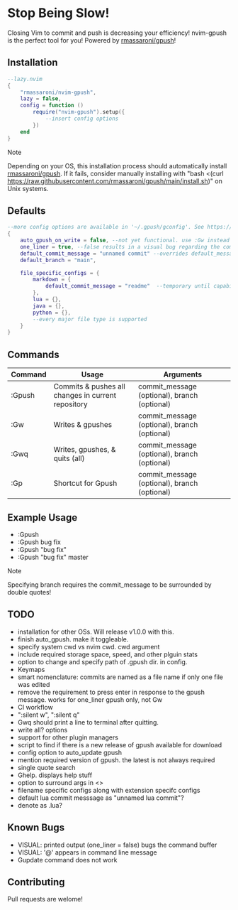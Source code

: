 # Stop Being Slow!
Closing Vim to commit and push is decreasing your efficiency! nvim-gpush is the perfect tool for you! Powered by [rmassaroni/gpush](https://github.com/rmassaroni/gpush)!

## Installation
```Lua
--lazy.nvim
{
    "rmassaroni/nvim-gpush",
    lazy = false,
    config = function ()
        require("nvim-gpush").setup({
            --insert config options
        })
    end
}
```
> [!NOTE]
> Depending on your OS, this installation process should automatically install [rmassaroni/gpush](https://github.com/rmassaroni/gpush). If it fails, consider manually installing with "bash <(curl https://raw.githubusercontent.com/rmassaroni/gpush/main/install.sh)" on Unix systems.

## Defaults
```Lua
--more config options are available in '~/.gpush/gconfig'. See https://github.com/rmassaroni/gpush
{
    auto_gpush_on_write = false, --not yet functional. use :Gw instead
    one_liner = true, --false results in a visual bug regarding the command buffer
    default_commit_message = "unnamed commit" --overrides default_message in ~/.gpush/gconfig.sh
    default_branch = "main",

    file_specific_configs = {
        markdown = {
            default_commit_message = "readme"  --temporary until capability to specify README.md
        },
        lua = {},
        java = {},
        python = {},
        --every major file type is supported
    }
}
```
    
## Commands
| Command      | Usage                                        | Arguments |
|--------------|----------------------------------------------|-----------|
| :Gpush       | Commits & pushes all changes in current repository | commit_message (optional), branch (optional)     |
| :Gw             | Writes & gpushes                                             | commit_message (optional), branch (optional)   |
| :Gwq             | Writes, gpushes, & quits (all)                                             | commit_message (optional), branch (optional)     |
| :Gp    | Shortcut for Gpush  | commit_message (optional), branch (optional)   |


## Example Usage
- :Gpush
- :Gpush bug fix
- :Gpush "bug fix"
- :Gpush "bug fix" master
> [!NOTE]
> Specifying branch requires the commit_message to be surrounded by double quotes!

## TODO
- installation for other OSs.  Will release v1.0.0 with this.
- finish auto_gpush. make it toggleable.
- specify system cwd vs nvim cwd. cwd argument
- include required storage space, speed, and other plguin stats
- option to change and specify path of .gpush dir. in config.
- Keymaps
- smart nomenclature: commits are named as a file name if only one file was edited
- remove the requirement to press enter in response to the gpush message. works for one_liner gpush only, not Gw
- CI workflow
- ":silent w", ":silent q"
- Gwq should print a line to terminal after quitting.
- write all? options
- support for other plugin managers
- script to find if there is a new release of gpush available for download
- config option to auto_update gpush
- mention required version of gpush. the latest is not always required
- single quote search
- Ghelp. displays help stuff 
- option to surround args in <>
- filename specific configs along with extension specifc configs
- default lua commit messsage as "unnamed lua commit"?
- denote as .lua?


## Known Bugs
- VISUAL: printed output (one_liner = false) bugs the command buffer
- VISUAL: '@' appears in command line message
- Gupdate command does not work


## Contributing
Pull requests are welome!
